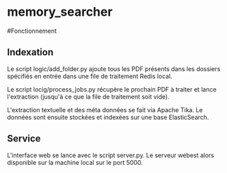 memory_searcher
===============

#Fonctionnement

## Indexation
Le script logic/add_folder.py ajoute tous les PDF présents dans les dossiers spécifiés en entrée dans une file de traitement Redis local.

Le script locig/process_jobs.py récupère le prochain PDF à traiter et lance l'extraction (jusqu'à ce que la file de traitement soit vide).

L'extraction textuelle et des méta données se fait via Apache Tika. Le données sont ensuite stockées et indexées sur une base ElasticSearch.

## Service
L'interface web se lance avec le script server.py. Le serveur webest alors disponible sur la machine local sur le port 5000.
